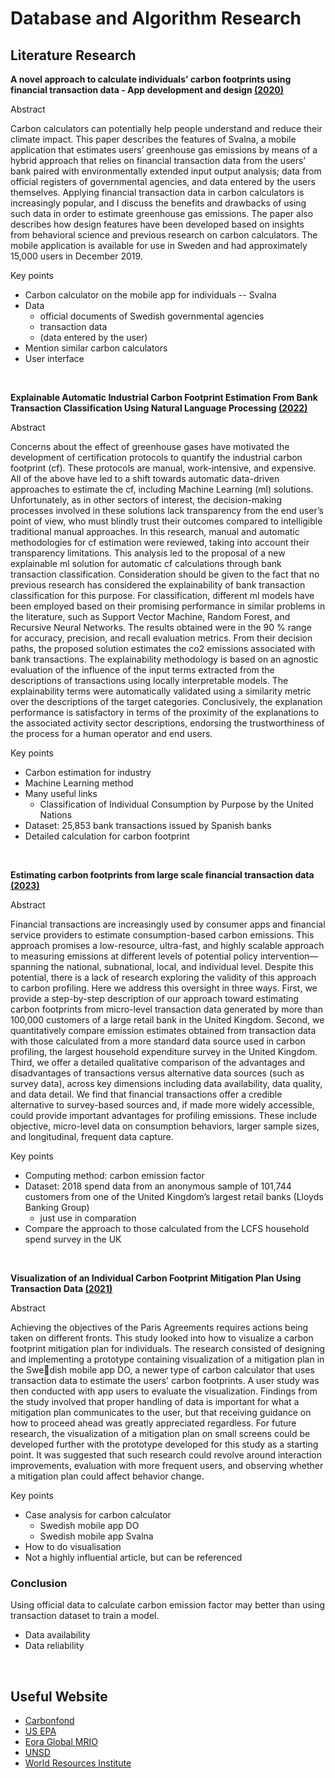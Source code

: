 # Database and Algorithm Research

## Literature Research

**A novel approach to calculate individuals’ carbon footprints using financial transaction data - App development and design [(2020)](documents\Literature\Andersson_2020.pdf)**

Abstract

Carbon calculators can potentially help people understand and reduce their climate impact. This paper describes the features of Svalna, a mobile application that estimates users’ greenhouse gas emissions by means of a hybrid approach that relies on financial transaction data from the users’ bank paired with environmentally extended input output analysis; data from official registers of governmental agencies, and data entered by the users themselves. Applying financial transaction data in carbon calculators is increasingly popular, and I discuss the benefits and drawbacks of using such data in order to estimate greenhouse gas emissions. The paper also describes how design features have been developed based on insights from behavioral science and previous research on carbon calculators. The mobile application is available for use in Sweden and had approximately 15,000 users in December 2019.

Key points
- Carbon calculator on the mobile app for individuals -- Svalna
- Data
	- official documents of Swedish governmental agencies
	- transaction data
	- (data entered by the user)
- Mention similar carbon calculators
- User interface
<p><br>


**Explainable Automatic Industrial Carbon Footprint Estimation From Bank Transaction Classification Using Natural Language Processing [(2022)](documents\Literature\González-González_2022.pdf)**

Abstract

Concerns about the effect of greenhouse gases have motivated the development of certification protocols to quantify the industrial carbon footprint (cf). These protocols are manual, work-intensive, and expensive. All of the above have led to a shift towards automatic data-driven approaches to estimate the cf, including Machine Learning (ml) solutions. Unfortunately, as in other sectors of interest, the decision-making processes involved in these solutions lack transparency from the end user’s point of view, who must blindly trust their outcomes compared to intelligible traditional manual approaches. In this research, manual and automatic methodologies for cf estimation were reviewed, taking into account their transparency limitations. This analysis led to the proposal of a new explainable ml solution for automatic cf calculations through bank transaction classification. Consideration should be given to the fact that no previous research has considered the explainability of bank transaction classification for this purpose. For classification, different ml models have been employed based on their promising performance in similar problems in the literature, such as Support Vector Machine, Random Forest, and Recursive Neural Networks. The results obtained were in the 90 % range for accuracy, precision, and recall evaluation metrics. From their decision paths, the proposed solution estimates the co2 emissions associated with bank transactions. The explainability methodology is based on an agnostic evaluation of the influence of the input terms extracted from the descriptions of transactions using locally interpretable models. The explainability terms were automatically validated using a similarity metric over the descriptions of the target categories. Conclusively, the explanation performance is satisfactory in terms of the proximity of the explanations to the associated activity sector descriptions, endorsing the trustworthiness of the process for a human operator and end users.

Key points
- Carbon estimation for industry
- Machine Learning method
- Many useful links
	- Classification of Individual Consumption by Purpose by the United Nations
- Dataset: 25,853 bank transactions issued by Spanish banks
- Detailed calculation for carbon footprint
<p><br>


**Estimating carbon footprints from large scale financial transaction data [(2023)](documents\Literature\Trendl_2023.pdf)**

Abstract

Financial transactions are increasingly used by consumer apps and financial service providers to estimate consumption-based carbon emissions. This approach promises a low-resource, ultra-fast, and highly scalable approach to measuring emissions at different levels of potential policy intervention—spanning the national, subnational, local, and individual level. Despite this potential, there is a lack of research exploring the validity of this approach to carbon profiling. Here we address this oversight in three ways. First, we provide a step-by-step description of our approach toward estimating carbon footprints from micro-level transaction data generated by more than 100,000 customers of a large retail bank in the United Kingdom. Second, we quantitatively compare emission estimates obtained from transaction data with those calculated from a more standard data source used in carbon profiling, the largest household expenditure survey in the United Kingdom. Third, we offer a detailed qualitative comparison of the advantages and disadvantages of transactions versus alternative data sources (such as survey data), across key dimensions including data availability, data quality, and data detail. We find that financial transactions offer a credible alternative to survey-based sources and, if made more widely accessible, could provide important advantages for profiling emissions. These include objective, micro-level data on consumption behaviors, larger sample sizes, and longitudinal, frequent data capture.

Key points
- Computing method: carbon emission factor
- Dataset: 2018 spend data from an anonymous sample of 101,744 customers from one of the United Kingdom’s largest retail banks (Lloyds Banking Group)
	- just use in comparation
- Compare the approach to those calculated from the LCFS household spend survey in the UK
<p><br>


**Visualization of an Individual Carbon Footprint Mitigation Plan Using Transaction Data [(2021)](documents\Literature\BRÅNEMARK_2021.pdf)**

Abstract

Achieving the objectives of the Paris Agreements requires actions being taken on different fronts. This study looked into how to visualize a carbon footprint mitigation plan for individuals. The research consisted of designing and implementing a prototype containing visualization of a mitigation plan in the Swedish mobile app DO, a newer type of carbon calculator that uses transaction data to estimate the users' carbon footprints. A user study was then conducted with app users to evaluate the visualization. Findings from the study involved that proper handling of data is important for what a mitigation plan communicates to the user, but that receiving guidance on how to proceed ahead was greatly appreciated regardless. For future research, the visualization of a mitigation plan on small screens could be developed further with the prototype developed for this study as a starting point. It was suggested that such research could revolve around interaction improvements, evaluation with more frequent users, and observing whether a mitigation plan could affect behavior change.

Key points
- Case analysis for carbon calculator
	- Swedish mobile app DO
	- Swedish mobile app Svalna
- How to do visualisation
- Not a highly influential article, but can be referenced

### Conclusion

Using official data to calculate carbon emission factor may better than using transaction dataset to train a model.
- Data availability
- Data reliability
<p><br>


## Useful Website

- [Carbonfond](https://carbonfund.org/calculation-methods/#)
- [US EPA](https://www.epa.gov/ghgemissions/household-carbon-footprint-calculator)
- [Eora Global MRIO](https://worldmrio.com/)
- [UNSD](https://unstats.un.org/unsd/envstats/climatechange.cshtml)
- [World Resources Institute](https://www.wri.org/data/overview-80-climate-data-platforms)